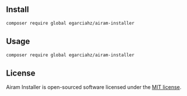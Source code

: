 ## Install 

```bash
composer require global egarciahz/airam-installer
```

## Usage
```bash
composer require global egarciahz/airam-installer
```

## License

Airam Installer is open-sourced software licensed under the [MIT license](LICENSE.md).
